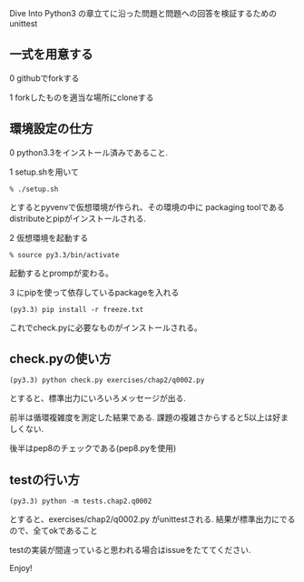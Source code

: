 
Dive Into Python3 の章立てに沿った問題と問題への回答を検証するためのunittest

## 一式を用意する

0 githubでforkする

1 forkしたものを適当な場所にcloneする


## 環境設定の仕方

0 python3.3をインストール済みであること.

1 setup.shを用いて

    % ./setup.sh

とするとpyvenvで仮想環境が作られ、その環境の中に
packaging toolであるdistributeとpipがインストールされる.

2 仮想環境を起動する

    % source py3.3/bin/activate

起動するとprompが変わる。

3 にpipを使って依存しているpackageを入れる

    (py3.3) pip install -r freeze.txt

これでcheck.pyに必要なものがインストールされる。

## check.pyの使い方

    (py3.3) python check.py exercises/chap2/q0002.py

とすると、標準出力にいろいろメッセージが出る.

前半は循環複雑度を測定した結果である.
課題の複雑さからすると5以上は好ましくない.

後半はpep8のチェックである(pep8.pyを使用)


## testの行い方

    (py3.3) python -m tests.chap2.q0002

とすると、exercises/chap2/q0002.py がunittestされる.
結果が標準出力にでるので、全てokであること

testの実装が間違っていると思われる場合はissueをたててください.


Enjoy!


